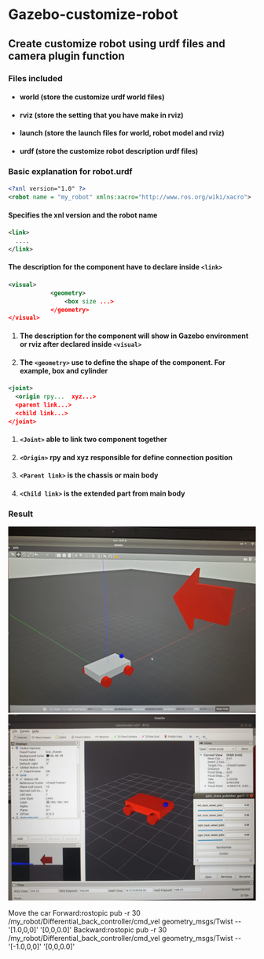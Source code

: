 # Gazebo-customize-robot

## Create customize robot using urdf files and camera plugin function

### Files included

* #### world (store the customize urdf world files)
* #### rviz (store the setting that you have make in rviz)
* #### launch (store the launch files for world, robot model and rviz)
* #### urdf (store the customize robot description urdf files)

### Basic explanation for robot.urdf

```XML
<?xnl version="1.0" ?>
<robot name = "my_robot" xmlns:xacro="http://www.ros.org/wiki/xacro">
```
#### Specifies the xnl version and the robot name

```XML
<link>
  ....
</link>
```
#### The description for the component have to declare inside `<link>`

```XML
<visual>
			<geometry>
				<box size ...>
			</geometry>
</visual>
```
1. #### The description for the component will show in Gazebo environment or rviz after declared inside `<visual>`
1. #### The `<geometry>` use to define the shape of the component. For example, box and cylinder

```XML
<joint>
  <origin rpy...  xyz...>
  <parent link...>
  <child link...>
</joint>
```
1. #### `<Joint>` able to link two component together
1. #### `<Origin>` rpy and xyz responsible for define connection position
1. #### `<Parent link>` is the chassis or main body
1. #### `<Child link>` is the extended part from main body

### Result
![image](https://github.com/laitathei/Gazebo-customize-robot/blob/main/Image/gazebo_result.jpeg)
![image](https://github.com/laitathei/Gazebo-customize-robot/blob/main/Image/rviz_result.jpeg)

Move the car 
Forward:rostopic pub -r 30 /my_robot/Differential_back_controller/cmd_vel geometry_msgs/Twist -- '[1.0,0,0]' '[0,0,0.0]'
Backward:rostopic pub -r 30 /my_robot/Differential_back_controller/cmd_vel geometry_msgs/Twist -- '[-1.0,0,0]' '[0,0,0.0]'
